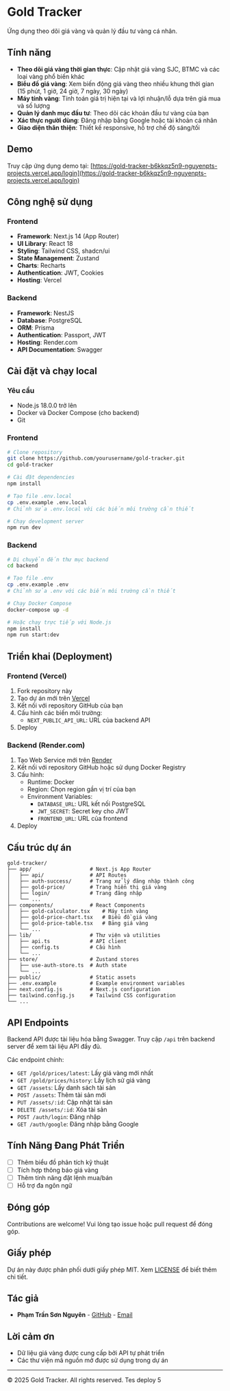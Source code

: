 # Gold Tracker

Ứng dụng theo dõi giá vàng và quản lý đầu tư vàng cá nhân.


## Tính năng

- **Theo dõi giá vàng thời gian thực**: Cập nhật giá vàng SJC, BTMC và các loại vàng phổ biến khác
- **Biểu đồ giá vàng**: Xem biến động giá vàng theo nhiều khung thời gian (15 phút, 1 giờ, 24 giờ, 7 ngày, 30 ngày)
- **Máy tính vàng**: Tính toán giá trị hiện tại và lợi nhuận/lỗ dựa trên giá mua và số lượng
- **Quản lý danh mục đầu tư**: Theo dõi các khoản đầu tư vàng của bạn
- **Xác thực người dùng**: Đăng nhập bằng Google hoặc tài khoản cá nhân
- **Giao diện thân thiện**: Thiết kế responsive, hỗ trợ chế độ sáng/tối

## Demo

Truy cập ứng dụng demo tại: [https://gold-tracker-b6kkqz5n9-nguyenpts-projects.vercel.app/login](https://gold-tracker-b6kkqz5n9-nguyenpts-projects.vercel.app/login)

## Công nghệ sử dụng

### Frontend
- **Framework**: Next.js 14 (App Router)
- **UI Library**: React 18
- **Styling**: Tailwind CSS, shadcn/ui
- **State Management**: Zustand
- **Charts**: Recharts
- **Authentication**: JWT, Cookies
- **Hosting**: Vercel

### Backend
- **Framework**: NestJS
- **Database**: PostgreSQL
- **ORM**: Prisma
- **Authentication**: Passport, JWT
- **Hosting**: Render.com
- **API Documentation**: Swagger

## Cài đặt và chạy local

### Yêu cầu
- Node.js 18.0.0 trở lên
- Docker và Docker Compose (cho backend)
- Git

### Frontend
```bash
# Clone repository
git clone https://github.com/yourusername/gold-tracker.git
cd gold-tracker

# Cài đặt dependencies
npm install

# Tạo file .env.local
cp .env.example .env.local
# Chỉnh sửa .env.local với các biến môi trường cần thiết

# Chạy development server
npm run dev
```

### Backend
```bash
# Di chuyển đến thư mục backend
cd backend

# Tạo file .env
cp .env.example .env
# Chỉnh sửa .env với các biến môi trường cần thiết

# Chạy Docker Compose
docker-compose up -d

# Hoặc chạy trực tiếp với Node.js
npm install
npm run start:dev
```

## Triển khai (Deployment)

### Frontend (Vercel)
1. Fork repository này
2. Tạo dự án mới trên [Vercel](https://vercel.com)
3. Kết nối với repository GitHub của bạn
4. Cấu hình các biến môi trường:
   - `NEXT_PUBLIC_API_URL`: URL của backend API
5. Deploy

### Backend (Render.com)
1. Tạo Web Service mới trên [Render](https://render.com)
2. Kết nối với repository GitHub hoặc sử dụng Docker Registry
3. Cấu hình:
   - Runtime: Docker
   - Region: Chọn region gần vị trí của bạn
   - Environment Variables:
     - `DATABASE_URL`: URL kết nối PostgreSQL
     - `JWT_SECRET`: Secret key cho JWT
     - `FRONTEND_URL`: URL của frontend
4. Deploy

## Cấu trúc dự án

```
gold-tracker/
├── app/                   # Next.js App Router
│   ├── api/               # API Routes
│   ├── auth-success/      # Trang xử lý đăng nhập thành công
│   ├── gold-price/        # Trang hiển thị giá vàng
│   ├── login/             # Trang đăng nhập
│   └── ...
├── components/            # React Components
│   ├── gold-calculator.tsx    # Máy tính vàng
│   ├── gold-price-chart.tsx   # Biểu đồ giá vàng
│   ├── gold-price-table.tsx   # Bảng giá vàng
│   └── ...
├── lib/                   # Thư viện và utilities
│   ├── api.ts             # API client
│   ├── config.ts          # Cấu hình
│   └── ...
├── store/                 # Zustand stores
│   ├── use-auth-store.ts  # Auth state
│   └── ...
├── public/                # Static assets
├── .env.example           # Example environment variables
├── next.config.js         # Next.js configuration
├── tailwind.config.js     # Tailwind CSS configuration
└── ...
```

## API Endpoints

Backend API được tài liệu hóa bằng Swagger. Truy cập `/api` trên backend server để xem tài liệu API đầy đủ.

Các endpoint chính:
- `GET /gold/prices/latest`: Lấy giá vàng mới nhất
- `GET /gold/prices/history`: Lấy lịch sử giá vàng
- `GET /assets`: Lấy danh sách tài sản
- `POST /assets`: Thêm tài sản mới
- `PUT /assets/:id`: Cập nhật tài sản
- `DELETE /assets/:id`: Xóa tài sản
- `POST /auth/login`: Đăng nhập
- `GET /auth/google`: Đăng nhập bằng Google

## Tính Năng Đang Phát Triển

- [ ] Thêm biểu đồ phân tích kỹ thuật
- [ ] Tích hợp thông báo giá vàng
- [ ] Thêm tính năng đặt lệnh mua/bán
- [ ] Hỗ trợ đa ngôn ngữ

## Đóng góp

Contributions are welcome! Vui lòng tạo issue hoặc pull request để đóng góp.

## Giấy phép

Dự án này được phân phối dưới giấy phép MIT. Xem [LICENSE](LICENSE) để biết thêm chi tiết.

## Tác giả

- **Phạm Trần Sơn Nguyên** - [GitHub](https://github.com/nguyenpts) - [Email](mailto:nguyenpts@gmail.com)

## Lời cảm ơn

- Dữ liệu giá vàng được cung cấp bởi API tự phát triển
- Các thư viện mã nguồn mở được sử dụng trong dự án

---

© 2025 Gold Tracker. All rights reserved. 
Tes deploy 5